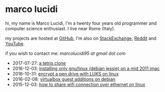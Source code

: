 marco lucidi
============

hi, my name is Marco Lucidi, I'm a twenty four years old programmer and computer
science enthusiast. I live near Rome (Italy).

my projects are hosted at [GitHub][1], I'm also on [StackExchange][2],
[Reddit][3] and [YouTube][4].

if you wish to contact me: *marcolucidi95 at gmail dot com*

[1]: https://github.com/MarcoLucidi01
[2]: https://stackexchange.com/users/8760742/marcolucidi?tab=accounts
[3]: https://www.reddit.com/user/ml01
[4]: https://www.youtube.com/channel/UCshwKTbEEolwmZkwpgI2EOA

- 2017-07-27: [a tetris clone](posts/a-tetris-clone.md)
- 2016-12-03: [installing only gnu/linux (debian jessie) on a mid 2011 imac](posts/installing-only-gnu-linux-debian-jessie-on-a-mid-2011-imac.md)
- 2016-10-31: [encrypt a pen drive with LUKS on linux](posts/encrypt-a-pen-drive-with-LUKS-on-linux.md)
- 2016-02-08: [virtualbox guest additions on debian](posts/virtualbox-guest-additions-on-debian.md)
- 2015-12-03: [how to share wifi connection over ethernet on linux](posts/how-to-share-wifi-connection-over-ethernet-on-linux.md)
